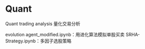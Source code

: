 # Quant
Quant trading analysis 量化交易分析

evolution agent_modified.ipynb：用进化算法模拟单股买卖
SRHA-Strategy.ipynb：多因子选股策略

